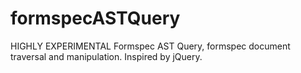 # formspecASTQuery
HIGHLY EXPERIMENTAL Formspec AST Query, formspec document traversal and manipulation. Inspired by jQuery.
